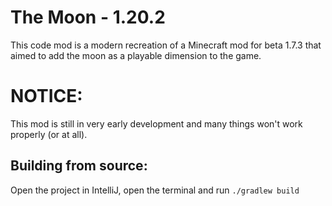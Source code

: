 
The Moon - 1.20.2
=================
This code mod is a modern recreation of a Minecraft mod for beta 1.7.3 that 
aimed to add the moon as a playable dimension to the game.

# NOTICE:
This mod is still in very early development and many things won't work properly
(or at all).

Building from source:
---------------------

Open the project in IntelliJ, open the terminal and run `./gradlew build`

